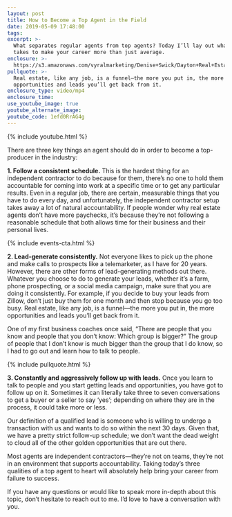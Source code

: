 ```yaml
---
layout: post
title: How to Become a Top Agent in the Field
date: 2019-05-09 17:48:00
tags:
excerpt: >-
  What separates regular agents from top agents? Today I’ll lay out what it
  takes to make your career more than just average.
enclosure: >-
  https://s3.amazonaws.com/vyralmarketing/Denise+Swick/Dayton+Real+Estate+Agent-+How+to+Become+a+Top+Agent+in+the+Field.mp4
pullquote: >-
  Real estate, like any job, is a funnel—the more you put in, the more
  opportunities and leads you’ll get back from it.
enclosure_type: video/mp4
enclosure_time:
use_youtube_image: true
youtube_alternate_image:
youtube_code: 1efd0RrAG4g
---
```


{% include youtube.html %}

There are three key things an agent should do in order to become a top-producer in the industry:

**1\. Follow a consistent schedule.** This is the hardest thing for an independent contractor to do because for them, there’s no one to hold them accountable for coming into work at a specific time or to get any particular results. Even in a regular job, there are certain, measurable things that you have to do every day, and unfortunately, the independent contractor setup takes away a lot of natural accountability. If people wonder why real estate agents don’t have more paychecks, it’s because they’re not following a reasonable schedule that both allows time for their business and their personal lives.

{% include events-cta.html %}

**2\. Lead-generate consistently.** Not everyone likes to pick up the phone and make calls to prospects like a telemarketer, as I have for 20 years. However, there are other forms of lead-generating methods out there. Whatever you choose to do to generate your leads, whether it’s a farm, phone prospecting, or a social media campaign, make sure that you are doing it consistently. For example, if you decide to buy your leads from Zillow, don’t just buy them for one month and then stop because you go too busy. Real estate, like any job, is a funnel—the more you put in, the more opportunities and leads you’ll get back from it.

One of my first business coaches once said, “There are people that you know and people that you don’t know: Which group is bigger?” The group of people that I don’t know is much bigger than the group that I do know, so I had to go out and learn how to talk to people.

{% include pullquote.html %}

**3\. Constantly and aggressively follow up with leads.** Once you learn to talk to people and you start getting leads and opportunities, you have got to follow up on it. Sometimes it can literally take three to seven conversations to get a buyer or a seller to say ‘yes’; depending on where they are in the process, it could take more or less.&nbsp;

Our definition of a qualified lead is someone who is willing to undergo a transaction with us and wants to do so within the next 30 days. Given that, we have a pretty strict follow-up schedule; we don’t want the dead weight to cloud all of the other golden opportunities that are out there.

Most agents are independent contractors—they’re not on teams, they’re not in an environment that supports accountability. Taking today’s three qualities of a top agent to heart will absolutely help bring your career from failure to success.

If you have any questions or would like to speak more in-depth about this topic, don’t hesitate to reach out to me. I’d love to have a conversation with you.
